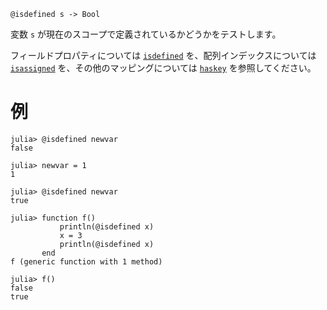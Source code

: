 ```
@isdefined s -> Bool
```

変数 `s` が現在のスコープで定義されているかどうかをテストします。

フィールドプロパティについては [`isdefined`](@ref) を、配列インデックスについては [`isassigned`](@ref) を、その他のマッピングについては [`haskey`](@ref) を参照してください。

# 例

```jldoctest
julia> @isdefined newvar
false

julia> newvar = 1
1

julia> @isdefined newvar
true

julia> function f()
           println(@isdefined x)
           x = 3
           println(@isdefined x)
       end
f (generic function with 1 method)

julia> f()
false
true
```
